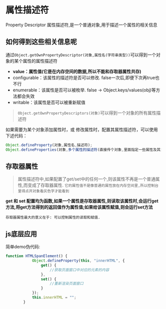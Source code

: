 # 属性描述符

Property Descriptor 属性描述符,是一个普通对象,用于描述一个属性的相关信息

## 如何得到这些相关信息呢

通过`Object.getOwnPropertyDescriptor(对象,属性名(字符串类型))`可以得到一个对象的某个属性的属性描述符

- **value：属性值(它是在内存空间的数据,所以不能和存取器属性共存)**
- configurable：该属性的描述符是否可以修改. false一次后,即便下次再true也不行
- enumerable：该属性是否可以被枚举. false -> Object.keys/values(obj)等方法都会失效
- writable：该属性是否可以被重新赋值

> `Object.getOwnPropertyDescriptors(对象)`可以得到一个对象的所有属性描述符


如果需要为某个对象添加属性时，或 修改属性时，配置其属性描述符，可以使用下述代码：
```js
Object.defineProperty(对象,属性名,描述符);
Object.defineProperties(对象,多个属性的描述符(直接传个对象,里面指定一些属性及其描述符));
```

## 存取器属性

> 属性描述符中,如果配置了get/set中的任何一个,则该属性不再是一个普通属性,而变成了存取器属性. `它的属性值不是像普通的属性放在内存空间里,所以控制台里得点开对象看灰色字才能看到`

**get 和 set 配置均为函数,如果一个属性是存取器属性,则读取该属性时,会运行get方法,将get方法得到的返回值作为属性值;如果给该属性赋值,则会运行set方法**

`存取器属性最大的意义在于: 可以控制属性的读取和赋值.`


## js底层应用

简单demo伪代码: 

```js
function HTMLSpanElement() {
            Object.defineProperty(this, "innerHTML", {
                get() {
                    //获取页面窗口中对应的元素的内容
                },
                set() {
                    //重新渲染页面窗口
                }
            });
            this.innerHTML = "";
        }
```